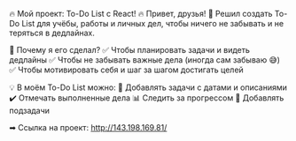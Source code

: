 🔥 Мой проект: To-Do List с React! 🔥
Привет, друзья! 🎉 Решил создать To-Do List для учёбы, работы и личных дел, чтобы ничего не забывать и не теряться в дедлайнах.

📌 Почему я его сделал?
✅ Чтобы планировать задачи и видеть дедлайны
✅ Чтобы не забывать важные дела (иногда сам забываю 😅)
✅ Чтобы мотивировать себя и шаг за шагом достигать целей

💡 В моём To-Do List можно:
📆 Добавлять задачи с датами и описаниями
✔️ Отмечать выполненные дела
📊 Следить за прогрессом
📎 Добавлять подзадачи


➡ Ссылка на проект: http://143.198.169.81/